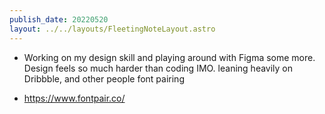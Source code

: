 ```yaml
---
publish_date: 20220520    
layout: ../../layouts/FleetingNoteLayout.astro
---
```


- Working on my design skill and playing around with Figma some more. Design feels so much harder than coding IMO. leaning heavily on Dribbble, and other people font pairing 

- https://www.fontpair.co/